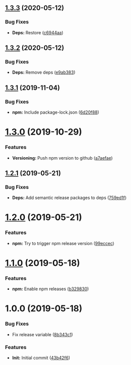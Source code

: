 ## [1.3.3](https://github.com/cblanc/semantic-release/compare/1.3.2...1.3.3) (2020-05-12)


### Bug Fixes

* **Deps:** Restore ([c6944aa](https://github.com/cblanc/semantic-release/commit/c6944aa))

## [1.3.2](https://github.com/cblanc/semantic-release/compare/1.3.1...1.3.2) (2020-05-12)


### Bug Fixes

* **Deps:** Remove deps ([e9ab383](https://github.com/cblanc/semantic-release/commit/e9ab383))

## [1.3.1](https://github.com/cblanc/semantic-release/compare/1.3.0...1.3.1) (2019-11-04)


### Bug Fixes

* **npm:** Include package-lock.json ([6d20f88](https://github.com/cblanc/semantic-release/commit/6d20f882603285aa6410ac74f852044bbcd6bf63))

# [1.3.0](https://github.com/cblanc/semantic-release/compare/1.2.1...1.3.0) (2019-10-29)


### Features

* **Versioning:** Push npm version to github ([a7aefae](https://github.com/cblanc/semantic-release/commit/a7aefaebb7ab527bed21c15bf5f1960dea26742f))

## [1.2.1](https://github.com/cblanc/semantic-release/compare/1.2.0...1.2.1) (2019-05-21)


### Bug Fixes

* **Deps:** Add semantic release packages to deps ([759ed1f](https://github.com/cblanc/semantic-release/commit/759ed1f))

# [1.2.0](https://github.com/cblanc/semantic-release/compare/1.1.0...1.2.0) (2019-05-21)


### Features

* **npm:** Try to trigger npm release version ([99eccec](https://github.com/cblanc/semantic-release/commit/99eccec))

# [1.1.0](https://github.com/cblanc/semantic-release/compare/1.0.0...1.1.0) (2019-05-18)


### Features

* **npm:** Enable npm releases ([b329830](https://github.com/cblanc/semantic-release/commit/b329830))

# 1.0.0 (2019-05-18)


### Bug Fixes

* Fix release variable ([8b343c1](https://github.com/cblanc/semantic-release/commit/8b343c1))


### Features

* **Init:** Initial commit ([43b42f6](https://github.com/cblanc/semantic-release/commit/43b42f6))
